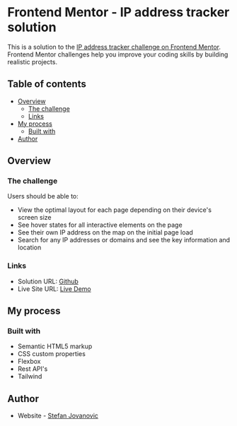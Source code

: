 # Frontend Mentor - IP address tracker solution

This is a solution to the [IP address tracker challenge on Frontend Mentor](https://www.frontendmentor.io/challenges/ip-address-tracker-I8-0yYAH0). Frontend Mentor challenges help you improve your coding skills by building realistic projects. 

## Table of contents

- [Overview](#overview)
  - [The challenge](#the-challenge)
  - [Links](#links)
- [My process](#my-process)
  - [Built with](#built-with)
- [Author](#author)

## Overview

### The challenge

Users should be able to:

- View the optimal layout for each page depending on their device's screen size
- See hover states for all interactive elements on the page
- See their own IP address on the map on the initial page load
- Search for any IP addresses or domains and see the key information and location

### Links

- Solution URL: [Github](https://github.com/04stefke/IpAddressTracker)
- Live Site URL: [Live Demo](https://stefkes-ipaddress-tracker.netlify.app)

## My process

### Built with

- Semantic HTML5 markup
- CSS custom properties
- Flexbox
- Rest API's
- Tailwind

## Author

- Website - [Stefan Jovanovic](https://stefans-personal-website.netlify.app/)

